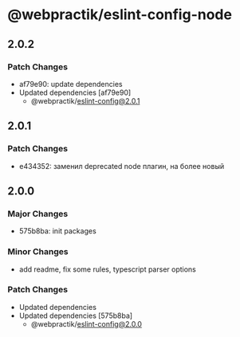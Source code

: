# @webpractik/eslint-config-node

## 2.0.2

### Patch Changes

- af79e90: update dependencies
- Updated dependencies [af79e90]
    - @webpractik/eslint-config@2.0.1

## 2.0.1

### Patch Changes

- e434352: заменил deprecated node плагин, на более новый

## 2.0.0

### Major Changes

- 575b8ba: init packages

### Minor Changes

- add readme, fix some rules, typescript parser options

### Patch Changes

- Updated dependencies
- Updated dependencies [575b8ba]
    - @webpractik/eslint-config@2.0.0
